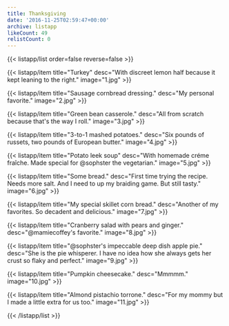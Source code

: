 ```yaml
---
title: Thanksgiving
date: '2016-11-25T02:59:47+00:00'
archive: listapp
likeCount: 49
relistCount: 0
---
```



{{< listapp/list order=false reverse=false >}}

   {{< listapp/item title="Turkey"
      desc="With discreet lemon half because it kept leaning to the right."
      image="1.jpg" >}}

   {{< listapp/item title="Sausage cornbread dressing."
      desc="My personal favorite."
      image="2.jpg" >}}

   {{< listapp/item title="Green bean casserole."
      desc="All from scratch because that's the way I roll."
      image="3.jpg" >}}

   {{< listapp/item title="3-to-1 mashed potatoes."
      desc="Six pounds of russets, two pounds of European butter."
      image="4.jpg" >}}

   {{< listapp/item title="Potato leek soup"
      desc="With homemade créme fraîche. Made special for @sophster the vegetarian."
      image="5.jpg" >}}

   {{< listapp/item title="Some bread."
      desc="First time trying the recipe. Needs more salt. And I need to up my braiding game. But still tasty."
      image="6.jpg" >}}

   {{< listapp/item title="My special skillet corn bread."
      desc="Another of my favorites. So decadent and delicious."
      image="7.jpg" >}}

   {{< listapp/item title="Cranberry salad with pears and ginger."
      desc="@mamiecoffey's favorite."
      image="8.jpg" >}}

   {{< listapp/item title="@sophster's impeccable deep dish apple pie."
      desc="She is the pie whisperer. I have no idea how she always gets her crust so flaky and perfect."
      image="9.jpg" >}}

   {{< listapp/item title="Pumpkin cheesecake."
      desc="Mmmmm."
      image="10.jpg" >}}

   {{< listapp/item title="Almond pistachio torrone."
      desc="For my mommy but I made a little extra for us too."
      image="11.jpg" >}}

{{< /listapp/list >}}

